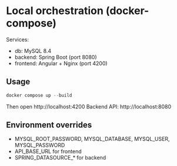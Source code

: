 # Local orchestration (docker-compose)

Services:
- db: MySQL 8.4
- backend: Spring Boot (port 8080)
- frontend: Angular + Nginx (port 4200)

## Usage

```powershell
docker compose up --build
```

Then open http://localhost:4200
Backend API: http://localhost:8080

## Environment overrides

- MYSQL_ROOT_PASSWORD, MYSQL_DATABASE, MYSQL_USER, MYSQL_PASSWORD
- API_BASE_URL for frontend
- SPRING_DATASOURCE_* for backend